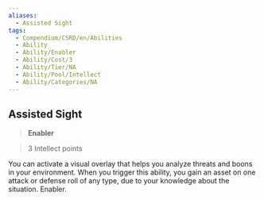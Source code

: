 ```yaml
---
aliases:
  - Assisted Sight
tags:
  - Compendium/CSRD/en/Abilities
  - Ability
  - Ability/Enabler
  - Ability/Cost/3
  - Ability/Tier/NA
  - Ability/Pool/Intellect
  - Ability/Categories/NA
---
```

    
      
## Assisted Sight      
>**Enabler**      
>3 Intellect points    
      
You can activate a visual overlay that helps you analyze threats and boons in your environment. When you trigger this ability, you gain an asset on one attack or defense roll of any type, due to your knowledge about the situation. Enabler.